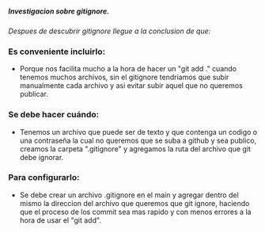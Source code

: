 ##### Investigacion sobre gitignore.

_Despues de descubrir gitignore llegue a la conclusion de que:_

### Es conveniente incluirlo: 
- Porque nos facilita mucho a la hora de hacer un "git add ." cuando tenemos muchos archivos, sin el gitignore tendriamos que subir manualmente cada archivo y asi evitar subir aquel que no queremos publicar.

### Se debe hacer cuándo: 
- Tenemos un archivo que puede ser de texto y que contenga un codigo o una contraseña la cual no queremos que se suba a github y sea publico, creamos la carpeta ".gitignore" y agregamos la ruta del archivo que git debe ignorar.

### Para configurarlo: 
- Se debe crear un archivo .gitignore en el main y agregar dentro del mismo la direccion del archivo que queremos que git ignore, haciendo que el proceso de los commit sea mas rapido y con menos errores a la hora de usar el "git add".
